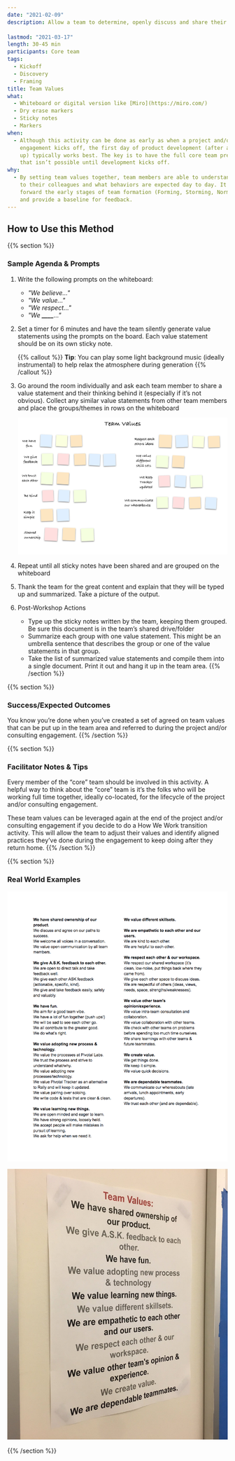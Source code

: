 ```yaml
---
date: "2021-02-09"
description: Allow a team to determine, openly discuss and share their team values

lastmod: "2021-03-17"
length: 30-45 min
participants: Core team
tags:
  - Kickoff
  - Discovery
  - Framing
title: Team Values
what:
  - Whiteboard or digital version like [Miro](https://miro.com/)
  - Dry erase markers
  - Sticky notes
  - Markers
when:
  - Although this activity can be done as early as when a project and/or consulting
    engagement kicks off, the first day of product development (after a D&F is wrapping
    up) typically works best. The key is to have the full core team present. Sometimes
    that isn’t possible until development kicks off.
why:
  - By setting team values together, team members are able to understand what is important
    to their colleagues and what behaviors are expected day to day. It can help fast
    forward the early stages of team formation (Forming, Storming, Norming, and Performing)
    and provide a baseline for feedback.
---
```


## How to Use this Method

{{% section %}}

### Sample Agenda & Prompts

1. Write the following prompts on the whiteboard:

   - _"We believe..."_
   - _"We value..."_
   - _"We respect..."_
   - _"We ****\_\_\_\_****..."_

1. Set a timer for 6 minutes and have the team silently generate value statements using the prompts on the board. Each value statement should be on its own sticky note.

   {{% callout %}}
   **Tip**: You can play some light background music (ideally instrumental) to help relax the atmosphere during generation
   {{% /callout %}}

1. Go around the room individually and ask each team member to share a value statement and their thinking behind it (especially if it’s not obvious). Collect any similar value statements from other team members and place the groups/themes in rows on the whiteboard

   ![Illustration of team value sticky notes clustered into groups](images/step-3.png)

1. Repeat until all sticky notes have been shared and are grouped on the whiteboard

1. Thank the team for the great content and explain that they will be typed up and summarized. Take a picture of the output.

1. Post-Workshop Actions

   - Type up the sticky notes written by the team, keeping them grouped. Be sure this document is in the team’s shared drive/folder
   - Summarize each group with one value statement. This might be an umbrella sentence that describes the group or one of the value statements in that group.
   - Take the list of summarized value statements and compile them into a single document. Print it out and hang it up in the team area.
     {{% /section %}}

{{% section %}}

### Success/Expected Outcomes

You know you’re done when you’ve created a set of agreed on team values that can be put up in the team area and referred to during the project and/or consulting engagement.
{{% /section %}}

{{% section %}}

### Facilitator Notes & Tips

Every member of the “core” team should be involved in this activity. A helpful way to think about the “core” team is it’s the folks who will be working full time together, ideally co-located, for the lifecycle of the project and/or consulting engagement.

These team values can be leveraged again at the end of the project and/or consulting engagement if you decide to do a How We Work transition activity. This will allow the team to adjust their values and identify aligned practices they’ve done during the engagement to keep doing after they return home.
{{% /section %}}

{{% section %}}

### Real World Examples

![Typed up list of grouped team values with a summarized value statement for each group](images/example-1.png)

![Summarized value statements up on the wall in team project area](images/example-2.jpeg)

{{% /section %}}
